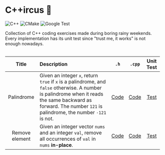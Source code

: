 # C++ircus 🎪

![C++](https://img.shields.io/badge/C%2B%2B-17-blue)
![CMake](https://img.shields.io/badge/CMake-3.25.1-blue)
![Google Test](https://img.shields.io/badge/Test-GoogleTest-blue)

Collection of C++ coding exercises made during boring rainy weekends.<br>
Every implementation has its unit test since "trust me, it works" is not enough nowadays.<br><br>


| Title | Description | `.h` | `.cpp` | Unit Test |
|:-----:|:------------|:----:|:------:|:---------:|
| Palindrome | Given an integer `x`, return `true` if `x` is a palindrome, and `false` otherwise. A number is palindrome when it reads the same backward as forward. The number `121` is palindrome, the number `-121` is not. | [Code](https://github.com/PaulinoMoskwa/Cpp-ircus/blob/master/include/Palindrome_int.h) | [Code](https://github.com/PaulinoMoskwa/Cpp-ircus/blob/master/src/Palindrome_int.cpp) | [Test](https://github.com/PaulinoMoskwa/Cpp-ircus/blob/master/test/TestPalindrome_int.cpp) |
| Remove element | Given an integer vector `nums` and an integer `val`, remove all occurrences of `val` in `nums` **in-place**. | [Code](https://github.com/PaulinoMoskwa/Cpp-ircus/blob/master/include/RemoveElement.h) | [Code](https://github.com/PaulinoMoskwa/Cpp-ircus/blob/master/src/RemoveElement.cpp) | [Test](https://github.com/PaulinoMoskwa/Cpp-ircus/blob/master/test/TestRemoveElement.cpp) |